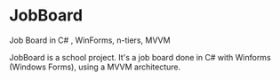 # JobBoard
Job Board in C# , WinForms, n-tiers, MVVM

JobBoard is a school project. It's a job board done in C# with Winforms (Windows Forms), using a MVVM architecture.
